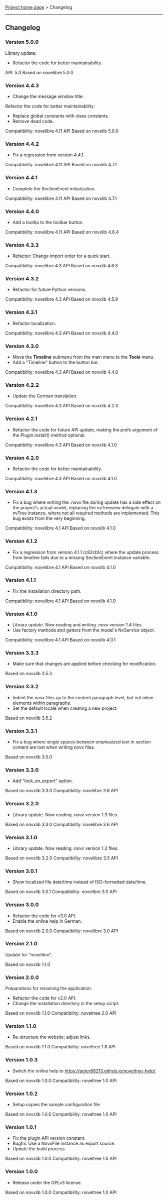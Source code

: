 [Project home page](../) > Changelog

------------------------------------------------------------------------

## Changelog


### Version 5.0.0

Library update:
- Refactor the code for better maintainability.

API: 5.0
Based on novelibre 5.0.0

### Version 4.4.3

- Change the message window title.

Refactor the code for better maintainability:

- Replace global constants with class constants.
- Remove dead code.

Compatibility: novelibre 4.11 API
Based on novxlib 5.0.0

### Version 4.4.2

- Fix a regression from version 4.4.1.

Compatibility: novelibre 4.11 API
Based on novxlib 4.7.1

### Version 4.4.1

- Complete the SectionEvent initialization.

Compatibility: novelibre 4.11 API
Based on novxlib 4.7.1

### Version 4.4.0

- Add a tooltip to the toolbar button.

Compatibility: novelibre 4.11 API
Based on novxlib 4.6.4

### Version 4.3.3

- Refactor: Change import order for a quick start.

Compatibility: novelibre 4.3 API
Based on novxlib 4.6.3

### Version 4.3.2

- Refactor for future Python versions.

Compatibility: novelibre 4.3 API
Based on novxlib 4.5.9

### Version 4.3.1

- Refactor localization.

Compatibility: novelibre 4.3 API
Based on novxlib 4.4.0

### Version 4.3.0

- Move the **Timeline** submenu from the main menu to the **Tools** menu.
- Add a "Timeline" button to the button bar.

Compatibility: novelibre 4.3 API
Based on novxlib 4.4.0

### Version 4.2.2

- Update the German translation.

Compatibility: novelibre 4.3 API
Based on novxlib 4.2.3

### Version 4.2.1

- Refactor the code for future API update,
  making the prefs argument of the Plugin.install() method optional.

Compatibility: novelibre 4.3 API
Based on novxlib 4.1.0

### Version 4.2.0

- Refactor the code for better maintainability.

Compatibility: novelibre 4.3 API
Based on novxlib 4.1.0

### Version 4.1.3

- Fix a bug where writing the .novx file during update has a side effect 
  on the project's actual model, replacing the nvTreeview delegate with 
  a nvTree instance, where not all required methods are implemented. 
  This bug exists from the very beginning. 

Compatibility: novelibre 4.1 API
Based on novxlib 4.1.0

### Version 4.1.2

- Fix a regression from version 4.1.1 (c82cb1c) where the update process 
  from timeline fails due to a missing SectionEvent instance variable.

Compatibility: novelibre 4.1 API
Based on novxlib 4.1.0

### Version 4.1.1

- Fix the installation directory path.

Compatibility: novelibre 4.1 API
Based on novxlib 4.1.0

### Version 4.1.0

- Library update. Now reading and writing *.novx* version 1.4 files.
- Use factory methods and getters from the model's NvService object.

Compatibility: novelibre 4.1 API
Based on novxlib 4.0.1

### Version 3.3.3

- Make sure that changes are applied before checking for modification.

Based on novxlib 3.5.3

### Version 3.3.2

- Indent the novx files up to the content paragraph level, but not
inline elements within paragraphs.
- Set the default locale when creating a new project.

Based on novxlib 3.5.2

### Version 3.3.1

- Fix a bug where single spaces between emphasized text in section content are lost when writing novx files.

Based on novxlib 3.5.0

### Version 3.3.0

- Add "lock_on_export" option.

Based on novxlib 3.3.0
Compatibility: novelibre 3.6 API

### Version 3.2.0

- Library update. Now reading *.novx* version 1.3 files.

Based on novxlib 3.3.0
Compatibility: novelibre 3.6 API

### Version 3.1.0

- Library update. Now reading *.novx* version 1.2 files.

Based on novxlib 3.2.0
Compatibility: novelibre 3.5 API

### Version 3.0.1

- Show localized file date/time instead of ISO-formatted date/time.

Based on novxlib 3.0.1
Compatibility: novelibre 3.0 API

### Version 3.0.0

- Refactor the code for v3.0 API.
- Enable the online help in German.

Based on novxlib 2.0.0
Compatibility: novelibre 3.0 API

### Version 2.1.0

Update for "novelibre".

Based on novxlib 1.1.0

### Version 2.0.0

Preparations for renaming the application:
- Refactor the code for v2.0 API.
- Change the installation directory in the setup script.

Based on novxlib 1.1.0
Compatibility: noveltree 2.0 API

### Version 1.1.0

- Re-structure the website; adjust links.

Based on novxlib 1.1.0
Compatibility: noveltree 1.8 API

### Version 1.0.3

- Switch the online help to https://peter88213.github.io/noveltree-help/.

Based on novxlib 1.0.0
Compatibility: noveltree 1.0 API

### Version 1.0.2

- Setup copies the sample configuration file

Based on novxlib 1.0.0
Compatibility: noveltree 1.0 API

### Version 1.0.1

- Fix the plugin API version constant.
- Bugfix: Use a NovxFile instance as export source.
- Update the build process.

Based on novxlib 1.0.0
Compatibility: noveltree 1.0 API

### Version 1.0.0

- Release under the GPLv3 license.

Based on novxlib 1.0.0
Compatibility: noveltree 1.0 API
